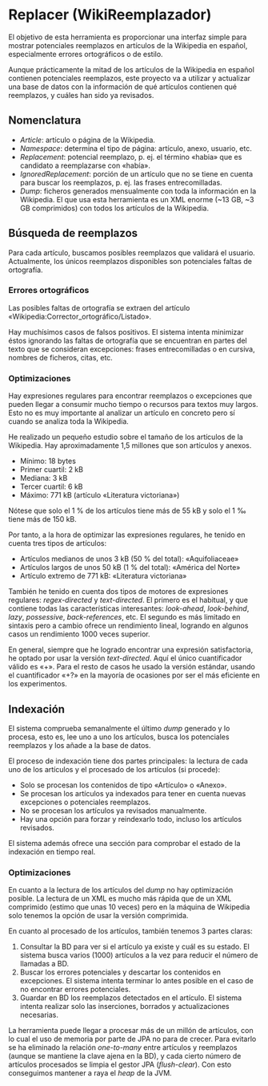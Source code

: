 # Replacer (WikiReemplazador)

El objetivo de esta herramienta es proporcionar una interfaz simple para
mostrar potenciales reemplazos en artículos de la Wikipedia en español,
especialmente errores ortográficos o de estilo. 

Aunque prácticamente la mitad de los artículos de la Wikipedia en español
contienen potenciales reemplazos, este proyecto va a utilizar y actualizar
una base de datos con la información de qué artículos contienen qué
reemplazos, y cuáles han sido ya revisados.


## Nomenclatura

- *Article*: artículo o página de la Wikipedia.
- *Namespace*: determina el tipo de página: artículo, anexo, usuario, etc.
- *Replacement*: potencial reemplazo, p. ej. el término «habia» que es
candidato a reemplazarse con «había».
- *IgnoredReplacement*: porción de un artículo que no se tiene en cuenta
para buscar los reemplazos, p. ej. las frases entrecomilladas.
- *Dump*: ficheros generados mensualmente con toda la información en la
Wikipedia. El que usa esta herramienta es un XML enorme (~13 GB,
~3 GB comprimidos) con todos los artículos de la Wikipedia.


## Búsqueda de reemplazos

Para cada artículo, buscamos posibles reemplazos que validará el usuario.
Actualmente, los únicos reemplazos disponibles son potenciales faltas de
ortografía.

### Errores ortográficos

Las posibles faltas de ortografía se extraen del artículo
«Wikipedia:Corrector_ortográfico/Listado».

Hay muchísimos casos de falsos positivos. El sistema intenta minimizar
éstos ignorando las faltas de ortografía que se encuentran en partes del
texto que se consideran excepciones: frases entrecomilladas o en cursiva,
nombres de ficheros, citas, etc.

### Optimizaciones

Hay expresiones regulares para encontrar reemplazos o excepciones que
pueden llegar a consumir mucho tiempo o recursos para textos muy largos.
Esto no es muy importante al analizar un artículo en concreto pero sí
cuando se analiza toda la Wikipedia.

He realizado un pequeño estudio sobre el tamaño de los artículos de la
Wikipedia. Hay aproximadamente 1,5 millones que son artículos y anexos.
* Mínimo: 18 bytes
* Primer cuartil: 2 kB
* Mediana: 3 kB
* Tercer cuartil: 6 kB
* Máximo: 771 kB (artículo «Literatura victoriana»)

Nótese que solo el 1 % de los artículos tiene más de 55 kB y solo el 1 ‰
tiene más de 150 kB.

Por tanto, a la hora de optimizar las expresiones regulares, he tenido en
cuenta tres tipos de artículos:
* Artículos medianos de unos 3 kB (50 % del total): «Aquifoliaceae»
* Artículos largos de unos 50 kB (1 % del total): «América del Norte»
* Artículo extremo de 771 kB: «Literatura victoriana»

También he tenido en cuenta dos tipos de motores de expresiones regulares:
_regex-directed_ y _text-directed_. El primero es el habitual, y que
contiene todas las características interesantes: _look-ahead_, _look-behind_,
_lazy_, _possessive_, _back-references_, etc. El segundo es más limitado en
sintaxis pero a cambio ofrece un rendimiento lineal, logrando en algunos
casos un rendimiento 1000 veces superior.

En general, siempre que he logrado encontrar una expresión satisfactoria,
he optado por usar la versión _text-directed_. Aquí el único cuantificador
válido es «+». Para el resto de casos he usado la versión estándar,
usando el cuantificador «+?» en la mayoría de ocasiones por ser el más
eficiente en los experimentos.


## Indexación

El sistema comprueba semanalmente el último _dump_ generado y lo procesa,
esto es, lee uno a uno los artículos, busca los potenciales reemplazos y
los añade a la base de datos.

El proceso de indexación tiene dos partes principales: la lectura de cada uno
de los artículos y el procesado de los artículos (si procede):

- Solo se procesan los contenidos de tipo «Artículo» o «Anexo».
- Se procesan los artículos ya indexados para tener en cuenta nuevas
excepciones o potenciales reemplazos.
- No se procesan los artículos ya revisados manualmente.
- Hay una opción para forzar y reindexarlo todo, incluso los artículos
revisados.

El sistema además ofrece una sección para comprobar el estado de la
indexación en tiempo real.

### Optimizaciones

En cuanto a la lectura de los artículos del _dump_ no hay optimización posible.
La lectura de un XML es mucho más rápida que de un XML comprimido (estimo que
unas 10 veces) pero en la máquina de Wikipedia solo tenemos la opción de usar
la versión comprimida.

En cuanto al procesado de los artículos, también tenemos 3 partes claras:
1. Consultar la BD para ver si el artículo ya existe y cuál es su estado.
El sistema busca varios (1000) artículos a la vez para reducir el número
de llamadas a BD.
2. Buscar los errores potenciales y descartar los contenidos en excepciones.
El sistema intenta terminar lo antes posible en el caso de no encontrar
errores potenciales.
3. Guardar en BD los reemplazos detectados en el artículo. El sistema
intenta realizar solo las inserciones, borrados y actualizaciones necesarias.

La herramienta puede llegar a procesar más de un millón de artículos, con
lo cual el uso de memoria por parte de JPA no para de crecer. Para evitarlo
se ha eliminado la relación _one-to-many_ entre artículos y reemplazos
(aunque se mantiene la clave ajena en la BD), y cada cierto número de
artículos procesados se limpia el gestor JPA (_flush-clear_). Con esto
conseguimos mantener a raya el _heap_ de la JVM.
